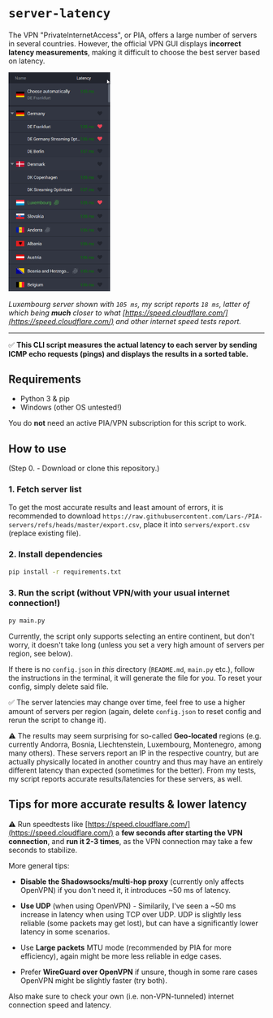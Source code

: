 # `server-latency`

The VPN "PrivateInternetAccess", or PIA, offers a large number of servers in several countries. However, the official VPN GUI displays **incorrect latency measurements**, making it difficult to choose the best server based on latency.

<img src="assets/pia-latencies.png" alt="PIA VPN client showing incorrect latencies" width="200"/>

*Luxembourg server shown with `105 ms`, my script reports `18 ms`, latter of which being **much** closer to what [https://speed.cloudflare.com/](https://speed.cloudflare.com/) and other internet speed tests report.*

***

✅ **This CLI script measures the actual latency to each server by sending ICMP echo requests (pings) and displays the results in a sorted table.**


## Requirements

- Python 3 & pip
- Windows (other OS untested!)

You do **not** need an active PIA/VPN subscription for this script to work.

## How to use

(Step 0. - Download or clone this repository.)

### 1. Fetch server list

To get the most accurate results and least amount of errors, it is recommended to download `https://raw.githubusercontent.com/Lars-/PIA-servers/refs/heads/master/export.csv`, place it into `servers/export.csv` (replace existing file).

### 2. Install dependencies

```cmd
pip install -r requirements.txt
```

### 3. Run the script (without VPN/with your usual internet connection!)

```cmd
py main.py
```

Currently, the script only supports selecting an entire continent, but don't worry, it doesn't take long (unless you set a very high amount of servers per region, see below).

If there is no `config.json` in *this* directory (`README.md`, `main.py` etc.), follow the instructions in the terminal, it will generate the file for you. To reset your config, simply delete said file.

✅ The server latencies may change over time, feel free to use a higher amount of servers per region (again, delete `config.json` to reset config and rerun the script to change it).

⚠️ The results may seem surprising for so-called **Geo-located** regions (e.g. currently Andorra, Bosnia, Liechtenstein, Luxembourg, Montenegro, among many others). These servers report an IP in the respective country, but are actually physically located in another country and thus may have an entirely different latency than expected (sometimes for the better). From my tests, my script reports accurate results/latencies for these servers, as well.

## Tips for more accurate results & lower latency

⚠️ Run speedtests like [https://speed.cloudflare.com/](https://speed.cloudflare.com/) a **few seconds after starting the VPN connection**, and **run it 2-3 times**, as the VPN connection may take a few seconds to stabilize.

More general tips:

- **Disable the Shadowsocks/multi-hop proxy**  (currently only affects OpenVPN) if you don't need it, it introduces ~50 ms of latency. 

- **Use UDP** (when using OpenVPN) - Similarily, I've seen a ~50 ms increase in latency when using TCP over UDP. UDP is slightly less reliable (some packets may get lost), but can have a significantly lower latency in some scenarios.

- Use **Large packets** MTU mode (recommended by PIA for more efficiency), again might be more less reliable in edge cases.

- Prefer **WireGuard over OpenVPN** if unsure, though in some rare cases OpenVPN might be slightly faster (try both).

Also make sure to check your own (i.e. non-VPN-tunneled) internet connection speed and latency.

